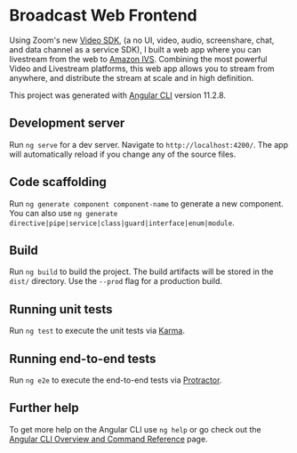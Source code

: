 # Broadcast Web Frontend

Using Zoom's new [Video SDK](https://marketplace.zoom.us/docs/sdk/video/introduction), (a no UI, video, audio, screenshare, chat, and data channel as a service SDK), I built a web app where you can livestream from the web to [Amazon IVS](https://aws.amazon.com/ivs/). Combining the most powerful Video and Livestream platforms, this web app allows you to stream from anywhere, and distribute the stream at scale and in high definition.

This project was generated with [Angular CLI](https://github.com/angular/angular-cli) version 11.2.8.

## Development server

Run `ng serve` for a dev server. Navigate to `http://localhost:4200/`. The app will automatically reload if you change any of the source files.

## Code scaffolding

Run `ng generate component component-name` to generate a new component. You can also use `ng generate directive|pipe|service|class|guard|interface|enum|module`.

## Build

Run `ng build` to build the project. The build artifacts will be stored in the `dist/` directory. Use the `--prod` flag for a production build.

## Running unit tests

Run `ng test` to execute the unit tests via [Karma](https://karma-runner.github.io).

## Running end-to-end tests

Run `ng e2e` to execute the end-to-end tests via [Protractor](http://www.protractortest.org/).

## Further help

To get more help on the Angular CLI use `ng help` or go check out the [Angular CLI Overview and Command Reference](https://angular.io/cli) page.
